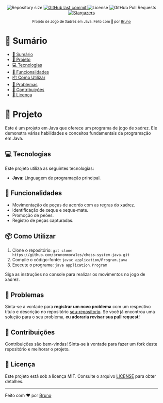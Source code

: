 <p align="center">
  <img alt="Repository size" src="https://img.shields.io/github/repo-size/brunommorales/chess-system-java?color=5965e0">
  <a href="https://github.com/brunommorales/chess-system-java/commits/master">
    <img alt="GitHub last commit" src="https://img.shields.io/github/last-commit/brunommorales/chess-system-java?color=5965e0">
  </a>
  <img alt="License" src="https://img.shields.io/badge/license-MIT-5965e0">
  <img alt="GitHub Pull Requests" src="https://img.shields.io/github/issues-pr/brunommorales/chess-system-java?color=5965e0" />
  <a href="https://github.com/brunommorales/chess-system-java/stargazers">
    <img alt="Stargazers" src="https://img.shields.io/github/stars/brunommorales/chess-system-java?color=5965e0&logo=github">
  </a>
</p>

<div align="center">
  <sub>Projeto de Jogo de Xadrez em Java. Feito com 💜 por
    <a href="https://github.com/brunommorales">Bruno</a>
  </sub>
</div>

# 📌 Sumário

- [📌 Sumário](#-sumário)
- [👀 Projeto](#-projeto)
- [💻 Tecnologias](#-tecnologias)
- [🚀 Funcionalidades](#-funcionalidades)
- [📦 Como Utilizar](#-como-utilizar)
- [🐛 Problemas](#-problemas)
- [🎉 Contribuições](#-contribuições)
- [📕 Licença](#-licença)

# 👀 Projeto

Este é um projeto em Java que oferece um programa de jogo de xadrez. Ele demonstra várias habilidades e conceitos fundamentais da programação em Java.

## 💻 Tecnologias

Este projeto utiliza as seguintes tecnologias:

- **Java**: Linguagem de programação principal.

## 🚀 Funcionalidades

- Movimentação de peças de acordo com as regras do xadrez.
- Identificação de xeque e xeque-mate.
- Promoção de peões.
- Registro de peças capturadas.

## 📦 Como Utilizar

1. Clone o repositório: `git clone https://github.com/brunommorales/chess-system-java.git`
2. Compile o código-fonte: `javac application/Program.java`
3. Execute o programa: `java application.Program`

Siga as instruções no console para realizar os movimentos no jogo de xadrez.

## 🐛 Problemas

Sinta-se à vontade para **registrar um novo problema** com um respectivo título e descrição no repositório [seu-repositorio](https://github.com/brunommorales/chess-system-java/issues). Se você já encontrou uma solução para o seu problema, **eu adoraria revisar sua pull request**!

## 🎉 Contribuições

Contribuições são bem-vindas! Sinta-se à vontade para fazer um fork deste repositório e melhorar o projeto.

## 📕 Licença

Este projeto está sob a licença MIT. Consulte o arquivo [LICENSE](LICENSE) para obter detalhes.

---

Feito com ❤️ por [Bruno](https://github.com/brunommorales)
